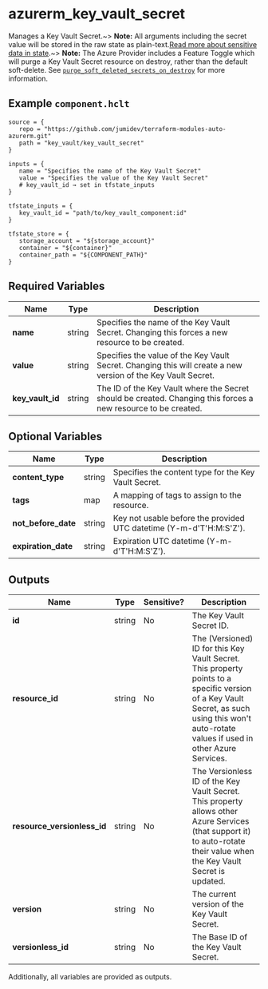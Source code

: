 # azurerm_key_vault_secret

Manages a Key Vault Secret.~> **Note:** All arguments including the secret value will be stored in the raw state as plain-text.[Read more about sensitive data in state](/docs/state/sensitive-data.html).~> **Note:** The Azure Provider includes a Feature Toggle which will purge a Key Vault Secret resource on destroy, rather than the default soft-delete. See [`purge_soft_deleted_secrets_on_destroy`](https://registry.terraform.io/providers/hashicorp/azurerm/latest/docs/guides/features-block#purge_soft_deleted_secrets_on_destroy) for more information.

## Example `component.hclt`

```hcl
source = {
   repo = "https://github.com/jumidev/terraform-modules-auto-azurerm.git"   
   path = "key_vault/key_vault_secret"   
}

inputs = {
   name = "Specifies the name of the Key Vault Secret"   
   value = "Specifies the value of the Key Vault Secret"   
   # key_vault_id → set in tfstate_inputs
}

tfstate_inputs = {
   key_vault_id = "path/to/key_vault_component:id"   
}

tfstate_store = {
   storage_account = "${storage_account}"   
   container = "${container}"   
   container_path = "${COMPONENT_PATH}"   
}

```

## Required Variables

| Name | Type |  Description |
| ---- | --------- |  ----------- |
| **name** | string |  Specifies the name of the Key Vault Secret. Changing this forces a new resource to be created. | 
| **value** | string |  Specifies the value of the Key Vault Secret. Changing this will create a new version of the Key Vault Secret. | 
| **key_vault_id** | string |  The ID of the Key Vault where the Secret should be created. Changing this forces a new resource to be created. | 

## Optional Variables

| Name | Type |  Description |
| ---- | --------- |  ----------- |
| **content_type** | string |  Specifies the content type for the Key Vault Secret. | 
| **tags** | map |  A mapping of tags to assign to the resource. | 
| **not_before_date** | string |  Key not usable before the provided UTC datetime (Y-m-d'T'H:M:S'Z'). | 
| **expiration_date** | string |  Expiration UTC datetime (Y-m-d'T'H:M:S'Z'). | 



## Outputs

| Name | Type | Sensitive? | Description |
| ---- | ---- | --------- | --------- |
| **id** | string | No  | The Key Vault Secret ID. | 
| **resource_id** | string | No  | The (Versioned) ID for this Key Vault Secret. This property points to a specific version of a Key Vault Secret, as such using this won't auto-rotate values if used in other Azure Services. | 
| **resource_versionless_id** | string | No  | The Versionless ID of the Key Vault Secret. This property allows other Azure Services (that support it) to auto-rotate their value when the Key Vault Secret is updated. | 
| **version** | string | No  | The current version of the Key Vault Secret. | 
| **versionless_id** | string | No  | The Base ID of the Key Vault Secret. | 

Additionally, all variables are provided as outputs.

